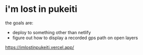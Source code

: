 # i'm lost in pukeiti

the goals are:
* deploy to something other than netlify
* figure out how to display a recorded gps path on open layers

https://imlostinpukeiti.vercel.app/
